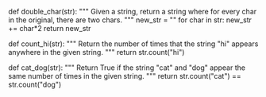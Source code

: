 def double_char(str):
  """
  Given a string, return a string where for every char in the original, 
  there are two chars. 
  """
  new_str = ""
  for char in str:
    new_str += char*2
  return new_str

def count_hi(str):
  """
  Return the number of times that the string "hi" appears anywhere 
  in the given string. 
  """
  return str.count("hi")

def cat_dog(str):
  """
  Return True if the string "cat" and "dog" appear the same number of 
  times in the given string. 
  """
  return str.count("cat") == str.count("dog")